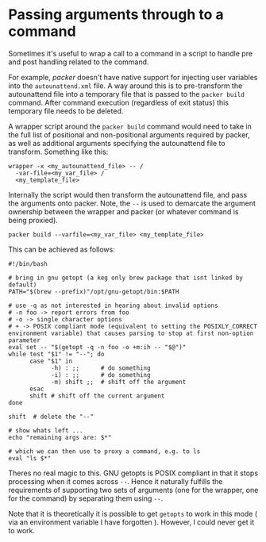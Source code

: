 # Passing arguments through to a command

Sometimes it's useful to wrap a call to a command in a script to handle pre and post handling related to the command.

For example, *packer* doesn't have native support for injecting user variables into the `autounattend.xml` file. A way around this is to pre-transform the autounattend file into a temporary file that is passed to the `packer build` command. After command execution (regardless of exit status) this temporary file needs to be deleted.

A wrapper script around the `packer build` command would need to take in the full list of positional and non-positional arguments required by packer, as well as additional arguments specifying the autounattend file to transform. Something like this:

```shell
wrapper -x <my_autounattend_file> -- /
  -var-file=<my_var_file> /
  <my_template_file>
```

Internally the script would then transform the autounattend file, and pass the arguments onto packer. Note, the `--` is used to demarcate the argument ownership between the wrapper and packer (or whatever command is being proxied).

```shell
packer build --varfile=<my_var_file> <my_template_file>
```

This can be achieved as follows:

```shell
#!/bin/bash

# bring in gnu getopt (a keg only brew package that isnt linked by default)
PATH="$(brew --prefix)"/opt/gnu-getopt/bin:$PATH

# use -q as not interested in hearing about invalid options
# -n foo -> report errors from foo
# -o -> single character options
# + -> POSIX compliant mode (equivalent to setting the POSIXLY_CORRECT environment variable) that causes parsing to stop at first non-option parameter
eval set -- "$(getopt -q -n foo -o +m:ih -- "$@")"
while test "$1" != "--"; do 
      case "$1" in
            -h) : ;;      # do something
            -i) : ;;      # do something
            -m) shift ;;  # shift off the argument
      esac
      shift # shift off the current argument
done

shift  # delete the "--"

# show whats left ...
echo "remaining args are: $*"

# which we can then use to proxy a command, e.g. to ls
eval "ls $*"
```

Theres no real magic to this. GNU getopts is POSIX compliant in that it stops processing when it comes across `--`. Hence it naturally fulfills the requirements of supporting two sets of arguments (one for the wrapper, one for the command) by separating them using `--`. 

Note that it is theoretically it is possible to get `getopts` to work in this mode ( via an environment variable I have forgotten ). However, I could never get it to work.


